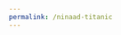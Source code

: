 ```yaml
---
permalink: /ninaad-titanic
---
```


<html lang="en">
<head>
    <meta charset="UTF-8">
    <meta name="viewport" content="width=device-width, initial-scale=1.0">
    <title>Titanic Survival Prediction</title>
    <style>
        body {
            font-family: Arial, sans-serif;
            margin: 20px;
            padding: 20px;
        }

        label, input {
            margin-bottom: 10px;
            display: block;
        }

        button {
            margin-top: 20px;
        }
    </style>
</head>
<body>
    <h1>Titanic Survival Prediction</h1>
    <form id="predictionForm">
        <label for="pclass">Passenger Class:</label>
        <input type="number" id="pclass" name="pclass" required><br>

        <label for="sex">Sex (0 for female, 1 for male):</label>
        <input type="number" id="sex" name="sex" required><br>

        <label for="age">Age:</label>
        <input type="number" id="age" name="age" required><br>

        <label for="sibsp">Siblings/Spouses Aboard:</label>
        <input type="number" id="sibsp" name="sibsp" required><br>

        <label for="parch">Parents/Children Aboard:</label>
        <input type="number" id="parch" name="parch" required><br>

        <label for="fare">Ticket Fare:</label>
        <input type="number" step="any" id="fare" name="fare" required><br>

        <label for="embarked">Embarked (C = Cherbourg; Q = Queenstown; S = Southampton):</label>
        <input type="text" id="embarked" name="embarked" required><br>

        <label for="alone">Alone (0 for No, 1 for Yes):</label>
        <input type="number" id="alone" name="alone" required><br>

        <button type="submit">Predict Survival</button>
    </form>
    <div id="predictionResult"></div>
    <script>
        document.getElementById('predictionForm').addEventListener('submit', function(e) {
            e.preventDefault();

            const formData = {
                pclass: document.getElementById('pclass').value,
                sex: document.getElementById('sex').value,
                age: document.getElementById('age').value,
                sibsp: document.getElementById('sibsp').value,
                parch: document.getElementById('parch').value,
                fare: document.getElementById('fare').value,
                embarked: document.getElementById('embarked').value.toUpperCase(),
                alone: document.getElementById('alone').value
            };

            fetch('http://127.0.0.1:8058/api/titanic/predict', {
                method: 'POST',
                headers: {
                    'Content-Type': 'application/json',
                },
                body: JSON.stringify([formData]),
            })
            .then(response => response.json())
            .then(data => {
                document.getElementById('predictionResult').innerHTML = `
                    <p>Decision Tree Classifier Survival Probability: ${data['DecisionTreeClassifier Survival Probability']}</p>
                    <p>Logistic Regression Survival Probability: ${data['LogisticRegression Survival Probability']}</p>
                `;
            })
            .catch((error) => {
                console.error('Error:', error);
            });
        });
    </script>
</body>
</html>

